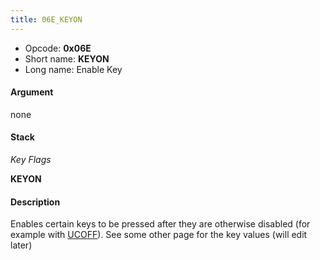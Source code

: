 ```yaml
---
title: 06E_KEYON
---
```


-   Opcode: **0x06E**
-   Short name: **KEYON**
-   Long name: Enable Key

#### Argument

none

#### Stack

  
*Key Flags*

**KEYON**

#### Description

Enables certain keys to be pressed after they are otherwise disabled (for example with [UCOFF](../../../Script/Opcodes/04E_UCOFF.md)). See some other page for the key values (will edit later)
